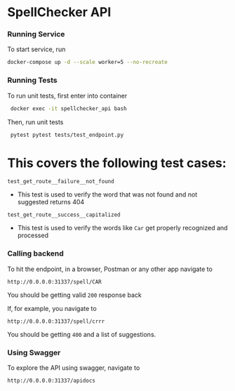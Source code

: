 # SpellChecker API

### Running Service

To start service, run 

```bash
docker-compose up -d --scale worker=5 --no-recreate
```


### Running Tests

To run unit tests, first enter into container

```bash
 docker exec -it spellchecker_api bash
```

Then, run unit tests

```bash
 pytest pytest tests/test_endpoint.py
```

# This covers the following test cases:

 ```test_get_route__failure__not_found``` 
  * This test is used to verify the word that was not found and not suggested returns 404

 ```test_get_route__success__capitalized```
  * This test is used to verify the words like `Car` get properly recognized and processed

 


### Calling backend

To hit the endpoint, in a browser, Postman or any other app navigate to

```
http://0.0.0.0:31337/spell/CAR
```

You should be getting valid `200` response back

If, for example, you navigate to

```
http://0.0.0.0:31337/spell/crrr
```

You should be getting `400` and a list of suggestions.


### Using Swagger

To explore the API using swagger, navigate to


```
http://0.0.0.0:31337/apidocs
```



